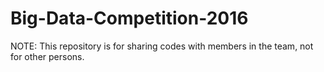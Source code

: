 # Big-Data-Competition-2016
NOTE: This repository is for sharing codes with members in the team, not for other persons.
